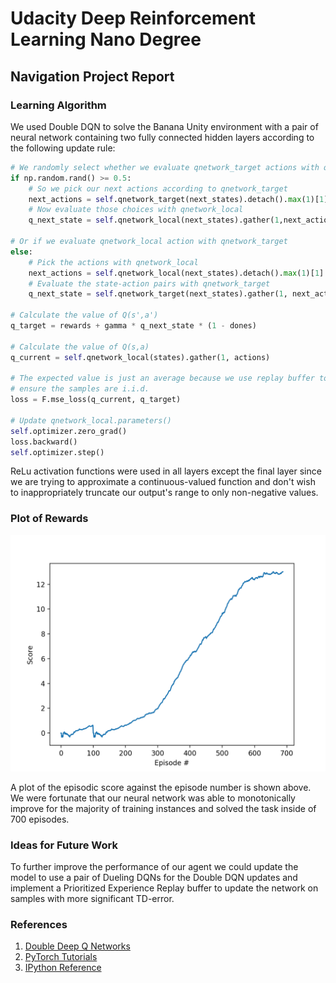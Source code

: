 # Udacity Deep Reinforcement Learning Nano Degree
## Navigation Project Report

### Learning Algorithm

<!-- The report clearly describes the learning algorithm, along with the chosen hyperparameters. It also describes the model architectures for any neural networks. -->
We used Double DQN to solve the Banana Unity environment with a pair of neural network containing two fully connected hidden layers according to the following update rule:
```python
# We randomly select whether we evaluate qnetwork_target actions with qnetwork_local
if np.random.rand() >= 0.5:
    # So we pick our next actions according to qnetwork_target
    next_actions = self.qnetwork_target(next_states).detach().max(1)[1].unsqueeze(1)
    # Now evaluate those choices with qnetwork_local
    q_next_state = self.qnetwork_local(next_states).gather(1,next_actions)

# Or if we evaluate qnetwork_local action with qnetwork_target
else:
    # Pick the actions with qnetwork_local
    next_actions = self.qnetwork_local(next_states).detach().max(1)[1].unsqueeze(1)
    # Evaluate the state-action pairs with qnetwork_target
    q_next_state = self.qnetwork_target(next_states).gather(1, next_actions)

# Calculate the value of Q(s',a')
q_target = rewards + gamma * q_next_state * (1 - dones)

# Calculate the value of Q(s,a)
q_current = self.qnetwork_local(states).gather(1, actions)

# The expected value is just an average because we use replay buffer to
# ensure the samples are i.i.d.
loss = F.mse_loss(q_current, q_target)

# Update qnetwork_local.parameters()
self.optimizer.zero_grad()
loss.backward()
self.optimizer.step()
```
 ReLu activation functions were used in all layers except the final layer since we are trying to approximate a continuous-valued function and don't wish to inappropriately truncate our output's range to only non-negative values.

### Plot of Rewards

<!-- A plot of rewards per episode is included to illustrate that the agent is able to receive an average reward (over 100 episodes) of at least +13. The submission reports the number of episodes needed to solve the environment. -->
![score plot](./score_plot.png)

A plot of the episodic score against the episode number is shown above. We were fortunate that our neural network was able to monotonically improve for the majority of training instances and solved the task inside of 700 episodes.

### Ideas for Future Work

<!-- The submission has concrete future ideas for improving the agent's performance. -->
To further improve the performance of our agent we could update the model to use a pair of Dueling DQNs for the Double DQN updates and implement a Prioritized Experience Replay buffer to update the network on samples with more significant TD-error.

### References
1. [Double Deep Q Networks](https://towardsdatascience.com/double-deep-q-networks-905dd8325412)
2. [PyTorch Tutorials](https://pytorch.org/tutorials/)
3. [IPython Reference](https://ipython.readthedocs.io/en/stable/interactive/reference.html#command-line-usage)
